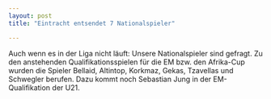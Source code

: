 ```yaml
---
layout: post
title: "Eintracht entsendet 7 Nationalspieler"

---
```


Auch wenn es in der Liga nicht läuft: Unsere Nationalspieler sind gefragt. Zu den anstehenden Qualifikationsspielen für die EM bzw. den Afrika-Cup wurden die Spieler Bellaid, Altintop, Korkmaz, Gekas, Tzavellas und Schwegler berufen. Dazu kommt noch Sebastian Jung in der EM-Qualifikation der U21.


